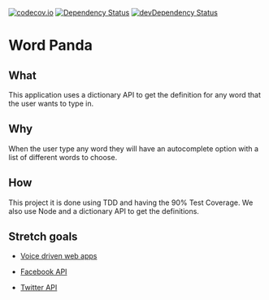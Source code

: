  [![codecov.io](https://codecov.io/github/olot/wordpanda/coverage.svg?branch=master)](https://codecov.io/github/olot/wordpanda?branch=master) [![Dependency Status](https://david-dm.org/olot/wordpanda.svg)](https://david-dm.org/olot/wordpanda) [![devDependency Status](https://david-dm.org/olot/wordpanda/dev-status.svg)](https://david-dm.org/oloy/wordpanda#info=devDependencies)


# Word Panda

## What
This application uses a dictionary API to get the definition for any word that the user wants to type in.   


## Why
When the user type any word they will have an autocomplete option with a list of different words to choose.

## How
This project it is done using TDD and having the 90% Test Coverage. We also use Node and a dictionary API to get the definitions.  

## Stretch goals

* [Voice driven web apps](https://developers.google.com/web/updates/2013/01/Voice-Driven-Web-Apps-Introduction-to-the-Web-Speech-API?hl=en)

* [Facebook API](https://developers.facebook.com/docs/apis-and-sdks)

* [Twitter API](https://dev.twitter.com/rest/public)

